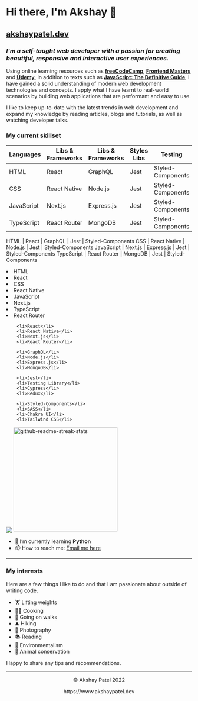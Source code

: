 # Hi there, I'm Akshay 👋

## [akshaypatel.dev](https://www.akshaypatel.dev/)

### *I'm a self-taught web developer with a passion for creating beautiful, responsive and interactive user experiences.*


Using online learning resources such as [**freeCodeCamp**](https://www.freecodecamp.org/), [**Frontend Masters**](https://frontendmasters.com/) and [**Udemy**](https://www.udemy.com/), in addition to texts such as [**JavaScript: The Definitive Guide**](https://www.oreilly.com/library/view/javascript-the-definitive/9781491952016/), I have gained a solid understanding of modern web development technologies and concepts. I apply what I have learnt to real-world scenarios by building web applications that are performant and easy to use.


I like to keep up-to-date with the latest trends in web development and expand my knowledge by reading articles, blogs and tutorials, as well as watching developer talks.


### My current skillset

Languages | Libs & Frameworks | Libs & Frameworks | Styles Libs | Testing
------------ | ------------- | ------------- | ------------- | -------------
HTML | React | GraphQL | Jest | Styled-Components
CSS | React Native | Node.js | Jest | Styled-Components
JavaScript | Next.js | Express.js | Jest | Styled-Components
TypeScript | React Router | MongoDB | Jest | Styled-Components

HTML | React | GraphQL | Jest | Styled-Components
CSS | React Native | Node.js | Jest | Styled-Components
JavaScript | Next.js | Express.js | Jest | Styled-Components
TypeScript | React Router | MongoDB | Jest | Styled-Components


<li>HTML</li>		<li>React</li>
<li>CSS</li>		<li>React Native</li>
<li>JavaScript</li>	<li>Next.js</li>
<li>TypeScript</li>	<li>React Router</li>

		<li>React</li>
		<li>React Native</li>
		<li>Next.js</li>
		<li>React Router</li>
	
		<li>GraphQL</li>
		<li>Node.js</li>
		<li>Express.js</li>
		<li>MongoDB</li>
	
		<li>Jest</li>
		<li>Testing Library</li>
		<li>Cypress</li>
		<li>Redux</li>
	
		<li>Styled-Components</li>
		<li>SASS</li>
		<li>Chakra UI</li>
		<li>Tailwind CSS</li>


<img align="center" src="https://github-readme-stats.vercel.app/api/top-langs/?username=akshaypatel99&layout=compact&theme=prussian&hide_border=true" />

<img width="282" src="https://denvercoder1-github-readme-stats.vercel.app/api/pin/?username=akshaypatel99&repo=mercado-app&theme=react&bg_color=273849&title_color=F85D7F&icon_color=F8D866&hide_border=true&show_icons=false" alt="github-readme-streak-stats">


- 🌱 I’m currently learning **Python**
- 📫 How to reach me: [Email me here](https://www.akshaypatel.dev/contact)

---
### My interests

Here are a few things I like to do and that I am passionate about outside of writing code.

- 🏋️‍ Lifting weights
- 👨‍🍳 Cooking
- 🚶‍ Going on walks
- ⛰ Hiking
- 📸 Photography
- 📚 Reading
- 🌿 Environmentalism
- 🐆 Animal conservation

Happy to share any tips and recommendations.

---
<p align="center"> © Akshay Patel 2022</p>
<p align="center">
https://www.akshaypatel.dev
</p>

<!--
**akshaypatel99/akshaypatel99** is a ✨ _special_ ✨ repository because its `README.md` (this file) appears on your GitHub profile.

Here are some ideas to get you started:

- 🔭 I’m currently working on ...
- 🌱 I’m currently learning ...
- 👯 I’m looking to collaborate on ...
- 🤔 I’m looking for help with ...
- 💬 Ask me about ...
- 📫 How to reach me: ...
- 😄 Pronouns: ...
- ⚡ Fun fact: ...
-->
